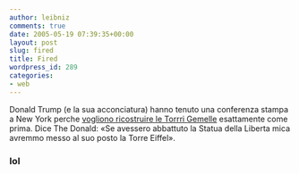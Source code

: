 ```yaml
---
author: leibniz
comments: true
date: 2005-05-19 07:39:35+00:00
layout: post
slug: fired
title: Fired
wordpress_id: 289
categories:
- web
---
```


Donald Trump (e la sua acconciatura) hanno tenuto una conferenza stampa a New York perche [vogliono ricostruire le Torrri Gemelle](http://www.iol.co.za/index.php?set_id=1&click_id=22&art_id=qw1116435601292B224)
esattamente come prima. Dice The Donald: «Se avessero abbattuto la
Statua della Liberta mica avremmo messo al suo posto la Torre Eiffel».  



### Iol
